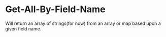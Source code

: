 # Get-All-By-Field-Name
Will return an array of strings(for now) from an array or map based upon a given field name. 
